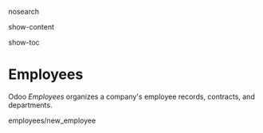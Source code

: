 nosearch  

show-content  

show-toc  

# Employees

Odoo *Employees* organizes a company's employee records, contracts, and
departments.

<div class="toctree" titlesonly="">

employees/new_employee

</div>
